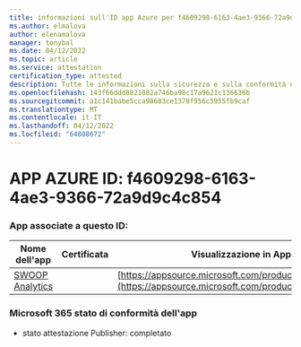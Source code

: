 ```yaml
---
title: informazioni sull'ID app Azure per f4609298-6163-4ae3-9366-72a9d9c4c854
ms.author: elmalova
author: elenamalova
manager: tonybal
ms.date: 04/12/2022
ms.topic: article
ms.service: attestation
certification_type: attested
description: Tutte le informazioni sulla sicurezza e sulla conformità disponibili per f4609298-6163-4ae3-9366-72a9d9c4c854.
ms.openlocfilehash: 143f66ddd8821882a746ba98c17a9621c136636b
ms.sourcegitcommit: a1c141babe5cca98683ce1378f956c5955fb9caf
ms.translationtype: MT
ms.contentlocale: it-IT
ms.lasthandoff: 04/12/2022
ms.locfileid: "64808672"
---
```

# <a name="azure-app-id-f4609298-6163-4ae3-9366-72a9d9c4c854"></a>APP AZURE ID: f4609298-6163-4ae3-9366-72a9d9c4c854


### <a name="apps-associated-with-this-id"></a>App associate a questo ID:
| **Nome dell'app** | **Certificata** | **Visualizzazione in AppSource** |
|--------------|---------------|-----------------------|
| [SWOOP Analytics](../forward/WA200000877.md) |  | [https://appsource.microsoft.com/product/office/WA200000877](https://appsource.microsoft.com/product/office/WA200000877) |

### <a name="microsoft-365-app-compliance-status"></a>Microsoft 365 stato di conformità dell'app
- stato attestazione Publisher: completato
